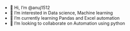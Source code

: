 - 👋 Hi, I’m @anuj1512
- 👀 I’m interested in Data science, Machine learning
- 🌱 I’m currently learning Pandas and Excel automation
- 💞️ I’m looking to collaborate on Automation using python

<!---
anuj1512/anuj1512 is a ✨ special ✨ repository because its `README.md` (this file) appears on your GitHub profile.
You can click the Preview link to take a look at your changes.
--->

